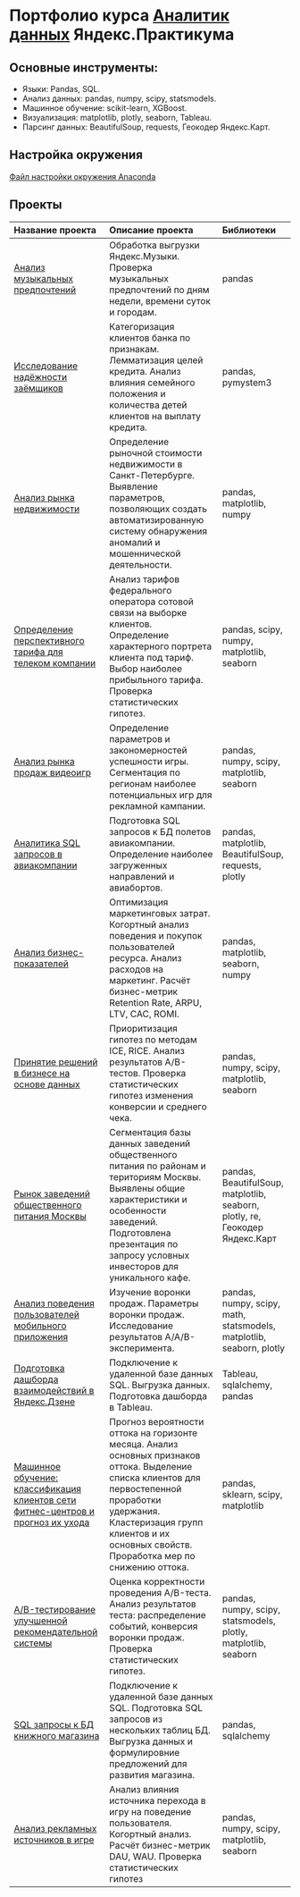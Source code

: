 # Портфолио курса [Аналитик данных](https://praktikum.yandex.ru/profile/data-analyst/) Яндекс.Практикума

## Основные инструменты:
- Языки: Pandas, SQL.
- Анализ данных: pandas, numpy, scipy, statsmodels.
- Машинное обучение: scikit-learn, XGBoost.
- Визуализация: matplotlib, plotly, seaborn, Tableau.
- Парсинг данных: BeautifulSoup, requests, Геокодер Яндекс.Карт.

## Настройка окружения
[Файл настройки окружения Anaconda](praсtiсum_env_macos.yml/) 

## Проекты
| Название проекта | Описание проекта | Библиотеки |
| :----- | :----- | :----- |
| [Анализ музыкальных предпочтений](00_musical_preferences/) | Обработка выгрузки Яндекс.Музыки. Проверка музыкальных предпочтений по дням недели, времени суток и городам. | pandas |
| [Исследование надёжности заёмщиков](01_borrowers_reliability/) | Категоризация клиентов банка по признакам. Лемматизация целей кредита. Анализ влияния семейного положения и количества детей клиентов на выплату кредита. | pandas, pymystem3 |
| [Анализ рынка недвижимости](02_estate_market/) | Определение рыночной стоимости недвижимости в Санкт-Петербурге. Выявление параметров, позволяющих создать автоматизированную систему обнаружения аномалий и мошеннической деятельности. | pandas, matplotlib, numpy |
| [Определение перспективного тарифа для телеком компании](03_telecom_tariff/) | Анализ тарифов федерального оператора сотовой связи на выборке клиентов. Определение характерного портрета клиента под тариф. Выбор наиболее прибыльного тарифа. Проверка статистических гипотез. | pandas, scipy, numpy, matplotlib, seaborn |
| [Анализ рынка продаж видеоигр](04_games_sales/) | Определение параметров и закономерностей успешности игры. Сегментация по регионам наиболее потенциальных игр для рекламной кампании. | pandas, numpy, scipy, matplotlib, seaborn |
| [Аналитика SQL запросов в авиакомпании](05_sql_requests/) | Подготовка SQL запросов к БД полетов авиакомпании. Определение наиболее загруженных направлений и авиабортов. | pandas, matplotlib, BeautifulSoup, requests, plotly |
| [Анализ бизнес-показателей](06_sales/) | Оптимизация маркетинговых затрат. Когортный анализ поведения и покупок пользователей ресурса. Анализ расходов на маркетинг. Расчёт бизнес-метрик Retention Rate, ARPU, LTV, CAC, ROMI. | pandas, matplotlib, seaborn, numpy |
| [Принятие решений в бизнесе на основе данных](07_ab_test/) | Приоритизация гипотез по методам ICE, RICE. Анализ результатов A/B-тестов. Проверка статистических гипотез изменения конверсии и среднего чека. | pandas, numpy, scipy, matplotlib, seaborn |
| [Рынок заведений общественного питания Москвы](08_food_market_viz/) | Сегментация базы данных заведений общественного питания по районам и териториям Москвы. Выявлены общие характеристики и особенности заведений. Подготовлена презентация по запросу условных инвесторов для уникального кафе. | pandas, BeautifulSoup, matplotlib, seaborn, plotly, re, Геокодер Яндекс.Карт |
| [Анализ поведения пользователей мобильного приложения](09_user_behavior/) | Изучение воронки продаж. Параметры воронки продаж. Исследование результатов A/A/B-эксперимента. | pandas, numpy, scipy, math, statsmodels, matplotlib, seaborn, plotly |
| [Подготовка дашборда взаимодействий в Яндекс.Дзене ](10_automation/) | Подключение к удаленной базе данных SQL. Выгрузка данных. Подготовка дашборда в Tableau. | Tableau, sqlalchemy, pandas |
| [Машинное обучение: классификация клиентов сети фитнес-центров и прогноз их ухода](11_сustomer_retention/) | Прогноз вероятности оттока на горизонте месяца. Анализ основных признаков оттока. Выделение списка клиентов для первостепенной проработки удержания. Кластеризация групп клиентов и их основных свойств. Проработка мер по снижению оттока. | pandas, sklearn, scipy, matplotlib |
| [A/B-тестирование улучшенной рекомендательной системы](12_bootcamp_ab-test/) | Оценка корректности проведения A/B-теста. Анализ результатов теста: распределение событий, конверсия воронки продаж. Проверка статистических гипотез. | pandas, numpy, scipy, statsmodels, plotly, matplotlib, seaborn |
| [SQL запросы к БД книжного магазина](13_bootcamp_sql/) | Подключение к удаленной базе данных SQL. Подготовка SQL запросов из нескольких таблиц БД. Выгрузка данных и формулировние предложений для развития магазина. | pandas, sqlalchemy |
| [Анализ рекламных источников в игре](14_game_events/) | Анализ влияния источника перехода в игру на поведение пользователя. Когортный анализ.  Расчёт бизнес-метрик DAU, WAU. Проверка статистических гипотез | pandas, numpy, scipy, matplotlib, seaborn |



